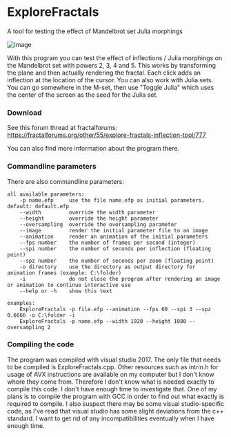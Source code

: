 # ExploreFractals
A tool for testing the effect of Mandelbrot set Julia morphings

![image](https://user-images.githubusercontent.com/29734312/112564228-2d29cb00-8ddb-11eb-99ab-17f434847902.png)

With this program you can test the effect of inflections / Julia morphings on the Mandelbrot set with powers 2, 3, 4 and 5. This works by transforming the plane and then actually rendering the fractal. Each click adds an inflection at the location of the cursor. You can also work with Julia sets. You can go somewhere in the M-set, then use "Toggle Julia" which uses the center of the screen as the seed for the Julia set.

### Download

See this forum thread at fractalforums: https://fractalforums.org/other/55/explore-fractals-inflection-tool/777

You can also find more information about the program there.

### Commandline parameters

There are also commandline parameters:

```
all available parameters:
    -p name.efp     use the file name.efp as initial parameters. default: default.efp
    --width         override the width parameter
    --height        override the height parameter
    --oversampling  override the oversampling parameter
    --image         render the initial parameter file to an image
    --animation     render an animation of the initial parameters
    --fps number    the number of frames per second (integer)
    --spi number    the number of seconds per inflection (floating point)
    --spz number    the number of seconds per zoom (floating point)
    -o directory    use the directory as output directory for animation frames (example: C:\folder)
    -i              do not close the program after rendering an image or animation to continue interactive use
    --help or -h    show this text

examples:
    ExploreFractals -p file.efp --animation --fps 60 --spi 3 --spz 0.6666 -o C:\folder -i
    ExploreFractals -p name.efp --width 1920 --height 1080 --oversampling 2
```

### Compiling the code

The program was compiled with visual studio 2017. The only file that needs to be compiled is ExploreFractals.cpp. Other resources such as intrin.h for usage of AVX instructions are available on my computer but I don't know where they come from. Therefore I don't know what is needed exactly to compile this code. I don't have enough time to investigate that. One of my plans is to compile the program with GCC in order to find out what exactly is required to compile. I also suspect there may be some visual studio-specific code, as I've read that visual studio has some slight deviations from the c++ standard. I want to get rid of any incompatibilities eventually when I have enough time.
